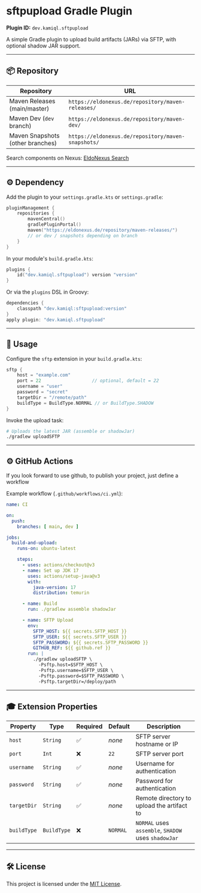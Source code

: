 # sftpupload Gradle Plugin

**Plugin ID:** `dev.kamiql.sftpupload`

A simple Gradle plugin to upload build artifacts (JARs) via SFTP, with optional shadow JAR support.

---

## 📦 Repository

| Repository                               | URL                                                                                                              |
|-------------------------------------------|------------------------------------------------------------------------------------------------------------------|
| Maven Releases (main/master)              | `https://eldonexus.de/repository/maven-releases/`                                                               |
| Maven Dev (`dev` branch)                  | `https://eldonexus.de/repository/maven-dev/`                                                                    |
| Maven Snapshots (other branches)          | `https://eldonexus.de/repository/maven-snapshots/`                                                              |

Search components on Nexus: [EldoNexus Search](https://eldonexus.de/#browse/search=:NX.coreui.model.Component-22)

---

## ⚙️ Dependency

Add the plugin to your `settings.gradle.kts` or `settings.gradle`:

```kotlin
pluginManagement {
    repositories {
        mavenCentral()
        gradlePluginPortal()
        maven("https://eldonexus.de/repository/maven-releases/")
        // or dev / snapshots depending on branch
    }
}
````

In your module's `build.gradle.kts`:

```kotlin
plugins {
    id("dev.kamiql.sftpupload") version "version"
}
```

Or via the `plugins` DSL in Groovy:

```groovy
dependencies {
    classpath "dev.kamiql:sftpupload:version"
}
apply plugin: "dev.kamiql.sftpupload"
```

---

## 🚀 Usage

Configure the `sftp` extension in your `build.gradle.kts`:

```kotlin
sftp {
    host = "example.com"
    port = 22                   // optional, default = 22
    username = "user"
    password = "secret"
    targetDir = "/remote/path"
    buildType = BuildType.NORMAL // or BuildType.SHADOW
}
```

Invoke the upload task:

```bash
# Uploads the latest JAR (assemble or shadowJar)
./gradlew uploadSFTP
```

---

## ⚙️ GitHub Actions

If you look forward to use github, to publish your project, just define a workflow

Example workflow (`.github/workflows/ci.yml`):

```yaml
name: CI

on:
  push:
    branches: [ main, dev ]

jobs:
  build-and-upload:
    runs-on: ubuntu-latest

    steps:
      - uses: actions/checkout@v3
      - name: Set up JDK 17
        uses: actions/setup-java@v3
        with:
          java-version: 17
          distribution: temurin

      - name: Build
        run: ./gradlew assemble shadowJar

      - name: SFTP Upload
        env:
          SFTP_HOST: ${{ secrets.SFTP_HOST }}
          SFTP_USER: ${{ secrets.SFTP_USER }}
          SFTP_PASSWORD: ${{ secrets.SFTP_PASSWORD }}
          GITHUB_REF: ${{ github.ref }}
        run: |
          ./gradlew uploadSFTP \
            -Psftp.host=$SFTP_HOST \
            -Psftp.username=$SFTP_USER \
            -Psftp.password=$SFTP_PASSWORD \
            -Psftp.targetDir=/deploy/path
```

---

## 🎓 Extension Properties

| Property    | Type        | Required | Default  | Description                                         |
| ----------- | ----------- | -------- | -------- | --------------------------------------------------- |
| `host`      | `String`    | ✅        | *none*   | SFTP server hostname or IP                          |
| `port`      | `Int`       | ❌        | `22`     | SFTP server port                                    |
| `username`  | `String`    | ✅        | *none*   | Username for authentication                         |
| `password`  | `String`    | ✅        | *none*   | Password for authentication                         |
| `targetDir` | `String`    | ✅        | *none*   | Remote directory to upload the artifact to          |
| `buildType` | `BuildType` | ❌        | `NORMAL` | `NORMAL` uses `assemble`, `SHADOW` uses `shadowJar` |

---

## 🛠️ License

This project is licensed under the [MIT License](./LICENSE).
